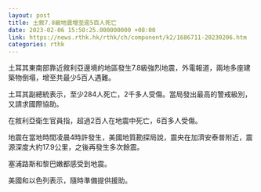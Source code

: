 ```yaml
---
layout: post
title: 土敘7.8級地震增至逾5百人死亡
date: 2023-02-06 15:50:25.000000000 +08:00
link: https://news.rthk.hk/rthk/ch/component/k2/1686711-20230206.htm
categories: rthk
---
```


土耳其東南部靠近敘利亞邊境的地區發生7.8級強烈地震，外電報道，兩地多座建築物倒塌，增至共最少5百人遇難。

土耳其副總統表示，至少284人死亡，2千多人受傷。當局發出最高的警戒級別，又請求國際協助。

在敘利亞衛生官員指，超過2百人在地震中死亡，6百多人受傷。

地震在當地時間凌晨4時許發生，美國地質勘探局說，震央在加濟安泰普附近，震源深度大約17.9公里，之後再發生多次餘震。

塞浦路斯和黎巴嫩都感受到地震。

美國和以色列表示，隨時準備提供援助。

